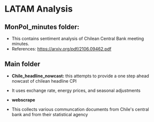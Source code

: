 # LATAM Analysis

## MonPol_minutes folder:

* This contains sentiment analysis of Chilean Central Bank meeting minutes.
* References: https://arxiv.org/pdf/2106.09462.pdf

## Main folder

* **Chile_headline_nowcast:** this attempts to provide a one step ahead nowcast of chilean headline CPI
* It uses exchange rate, energy prices, and seasonal adjustments

* **webscrape**
* This collects various communcation documents from Chile's central bank and from their statistical agency

